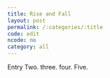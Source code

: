 ```yaml
---
title: Rise and Fall
layout: post
permalink: /:categories/:title
code: edit
ncode: no
category: all
---
```


Entry Two. three. four. Five. 
